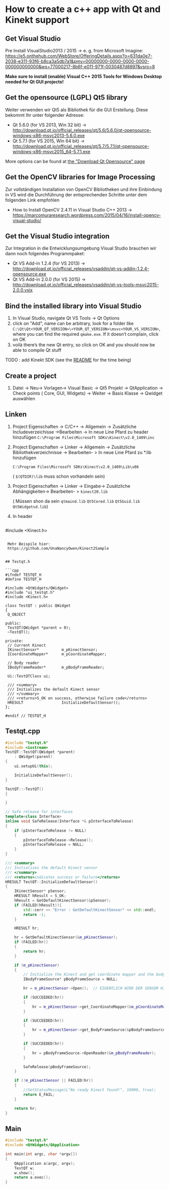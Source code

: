 # How to create a c++  app with Qt and Kinekt support

## Get Visual Studio

Pre Install
VisualStudio2013 / 2015
-> e. g. from Microsoft Imagine:
https://e5.onthehub.com/WebStore/OfferingDetails.aspx?o=631da0e7-2038-e311-93f6-b8ca3a5db7a1&pmv=00000000-0000-0000-0000-000000000000&ws=77000217-8b6f-e011-971f-0030487d8897&vsro=8

**Make sure to install (enable) Visual C++ 2015 Tools for Windows Desktop needed for Qt GUI projects!** 

## Get the opensource (LGPL) Qt5 library

Weiter verwenden wir Qt5 als Bibliothek für die GUI Erstellung. Diese bekommt Ihr unter
folgender Adresse:

* Qt 5.6.0 (for VS 2013, Win 32 bit)
-> http://download.qt.io/official_releases/qt/5.6/5.6.0/qt-opensource-windows-x86-msvc2013-5.6.0.exe
* Qt 5.7.1 (for VS 2015, Win 64 bit)
-> http://download.qt.io/official_releases/qt/5.7/5.7.1/qt-opensource-windows-x86-msvc2015_64-5.7.1.exe

More options can be found at [the "Download Qt Opensource" page](https://www.qt.io/download-open-source/)

## Get the OpenCV libraries for Image Processing

Zur vollständigen Installation von OpenCV Bibliotheken und ihre Einbindung in VS
wird die Durchführung der entsprechenden Schritte unter dem folgenden Link empfohlen

* How to Install OpenCV 2.4.11 in Visual Studio C++ 2013
-> https://marcomuraresearch.wordpress.com/2015/04/16/install-opencv-visual-studio/

## Get the Visual Studio integration

Zur Integration in die Entwicklungsumgebung Visual Studio brauchen wir dann noch
folgendes Programmpaket:

* Qt VS Add-in 1.2.4 (for VS 2013) -> http://download.qt.io/official_releases/vsaddin/qt-vs-addin-1.2.4-opensource.exe
* Qt VS Add-in 2.0.0 (for VS 2015) -> http://download.qt.io/official_releases/vsaddin/qt-vs-tools-msvc2015-2.0.0.vsix

## Bind the installed library into Visual Studio

1. In Visual Studio, navigate Qt VS Tools -> Qt Options
2. click on "Add", name can be arbitrary, look for a folder like `C:\Qt\Qt<YOUR_QT_VERSION>\<YOUR_QT_VERSION>\msvc<YOUR_VS_VERSION>`, where you can find the required `qmake.exe`. If it doesn’t complain, click on OK
3. voilà there’s the new Qt entry, so click on OK and you should now be able to compile Qt stuff


TODO :
add Kinekt SDK (see the [README](README.md) for the time being)


## Create a project

1. Datei -> Neu-> Vorlagen-> Visual Basic -> Qt5 Projekt -> QtApplication -> Check points ( Core, GUI, Widgets) -> Weiter -> Basis Klasse -> Qwidget auswählen 

## Linken

1.  Project Eigenschaften -> C/C++  -> Allgemein -> Zusätzliche Includeverzeichisse ->Bearbeiten -> 
    In neue Line Pfard zu header hinzufügen
    `C:\Program Files\Microsoft SDKs\Kinect\v2.0_1409\inc`
    
2.  Project Eigenschaften -> Linker -> Allgemein -> Zusätzliche  Bibliothekverzeichnisse -> Bearbeiten- >
    In neue Line Pfard zu *.lib hinzufügen
    
    `C:\Program Files\Microsoft SDKs\Kinect\v2.0_1409\Lib\x86`
    
    ( `$(QTDIR)\lib`  muss schon vorhandeln sein)
   
3.  Project Eigenschaften -> Linker -> Eingabe-> Zusätzliche  Abhängigkeiten-> Bearbeiten- >
    `kinect20.lib`
    
    ( Müssen shon da sein 
    `qtmaind.lib`
    `Qt5Cored.lib`
    `Qt5Guid.lib`
    `Qt5Widgetsd.lib`) 
4.  In header 
    
    ```cpp
#include <Kinect.h>
   ```
    
    Mehr Beispile hier:
    https://github.com/UnaNancyOwen/Kinect2Sample


## Testqt.h

```cpp
#ifndef TESTQT_H
#define TESTQT_H

#include <QtWidgets/QWidget>
#include "ui_testqt.h"
#include <Kinect.h>

class TestQT : public QWidget
{
	Q_OBJECT

public:
	TestQT(QWidget *parent = 0);
	~TestQT();

private:
	// Current Kinect
	IKinectSensor*          m_pKinectSensor;
	ICoordinateMapper*      m_pCoordinateMapper;

	// Body reader
	IBodyFrameReader*       m_pBodyFrameReader;

	Ui::TestQTClass ui;

	/// <summary>
	/// Initializes the default Kinect sensor
	/// </summary>
	/// <returns>S_OK on success, otherwise failure code</returns>
	HRESULT                 InitializeDefaultSensor();
};

#endif // TESTQT_H
```


## Testqt.cpp

```cpp
#include "testqt.h"
#include <iostream>
TestQT::TestQT(QWidget *parent)
	: QWidget(parent)
{
	ui.setupUi(this);

	InitializeDefaultSensor();
}

TestQT::~TestQT()
{

}

// Safe release for interfaces
template<class Interface>
inline void SafeRelease(Interface *& pInterfaceToRelease)
{
	if (pInterfaceToRelease != NULL)
	{
		pInterfaceToRelease->Release();
		pInterfaceToRelease = NULL;
	}
}

/// <summary>
/// Initializes the default Kinect sensor
/// </summary>
/// <returns>indicates success or failure</returns>
HRESULT TestQT::InitializeDefaultSensor()
{
	IKinectSensor* pSensor;
	HRESULT hResult = S_OK;
	hResult = GetDefaultKinectSensor(&pSensor);
	if (FAILED(hResult)){
		std::cerr << "Error : GetDefaultKinectSensor" << std::endl;
		return -1;
	}

	HRESULT hr;

	hr = GetDefaultKinectSensor(&m_pKinectSensor);
	if (FAILED(hr))
	{
		return hr;
	}

	if (m_pKinectSensor)
	{
		// Initialize the Kinect and get coordinate mapper and the body reader
		IBodyFrameSource* pBodyFrameSource = NULL;

		hr = m_pKinectSensor->Open();  // EIGENTLICH WIRD DER SENSOR HIER  EINGESCHALTET

		if (SUCCEEDED(hr))
		{
			hr = m_pKinectSensor->get_CoordinateMapper(&m_pCoordinateMapper);
		}

		if (SUCCEEDED(hr))
		{
			hr = m_pKinectSensor->get_BodyFrameSource(&pBodyFrameSource);
		}

		if (SUCCEEDED(hr))
		{
			hr = pBodyFrameSource->OpenReader(&m_pBodyFrameReader);
		}

		SafeRelease(pBodyFrameSource);
	}

	if (!m_pKinectSensor || FAILED(hr))
	{
		//SetStatusMessage(L"No ready Kinect found!", 10000, true);
		return E_FAIL;
	}

	return hr;
}
```

## Main

```cpp
#include "testqt.h"
#include <QtWidgets/QApplication>

int main(int argc, char *argv[])
{
	QApplication a(argc, argv);
	TestQT w;
	w.show();
	return a.exec();
}
```
